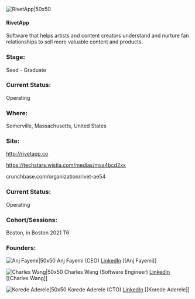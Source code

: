 

![RivetApp|50x50](https://res.cloudinary.com/crunchbase-production/image/upload/qrwbtg2ylit4ruhw2zzs)

#### RivetApp
Software that helps artists and content creators understand and nurture fan relationships to sell more valuable content and products.

### Stage: 
Seed - Graduate 

### Current Status: 
Operating

### Where:
Somerville, Massachusetts, United States

### Site:
http://rivetapp.co

https://techstars.wistia.com/medias/msa4bcd2xx

crunchbase.com/organization/rivet-ae54

### Current Status: 
Operating

### Cohort/Sessions: 
Boston, in Boston 2021 T6

### Founders: 

![Anj Fayemi|50x50](https://www.f6s.com/static-resource/images/profile-placeholder-user.jpg) Anj Fayemi (CEO) [LinkedIn](https://linkedin.com/in/koredeaderele) [[Anj Fayemi]]

![Charles Wang|50x50](https://apimg.techstars.com/connect/images/image_files/618318d5ab003f73c25591bc/original/Charles_Wang_P.jpg) Charles Wang (Software Engineer) [LinkedIn](https://linkedin.com/in/cwang168) [[Charles Wang]]

![Korede Aderele|50x50](https://apimg.techstars.com/connect/images/image_files/61a1cd53713f141142b379ac/original/1568658913137.jpeg) Korede Aderele (CTO) [LinkedIn](https://linkedin.com/in/koredeaderele) [[Korede Aderele]]


